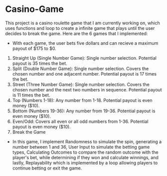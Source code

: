# Casino-Game
This project is a casino roulette game that I am currently working on, which uses functions and loop to create a infinite game that plays until the user decides to break the game. Here are the 6 games that I implemented:
- With each game, the user bets five dollars and can recieve a maximum payout of $175 to $0. 
1. Straight Up (Single Number Game): Single number selection. Potential payout is 35 times the bet.
2. Split (Double Number Game):  Single number selection. Covers the chosen number and one adjacent number. Potential payout is 17 times the bet.
3. Street (Three Number Game): Single number selection. Covers the chosen number and the next two numbers in sequence. Potential payout is 11 times the bet.
4. Top (Numbers 1-18): Any number from 1-18. Potential payout is even money ($10).
5. Bottom (Numbers 19-36): Any number from 19-36. Potential payout is even money ($10).
6. Even/Odd: Covers all even or all odd numbers from 1-36. Potential payout is even money ($10).
7. Break the Game

- In this game, I implement Randomness to simulate the spin, generating a number between 1 and 36, User Input to simulate the betting game types, Calculating Outcomes to compare the random outcome with the player's bet, while determining if they won and calculate winnings, and lastly, Replayability which is implemented by a loop allowing players to continue betting or exit the game. 

